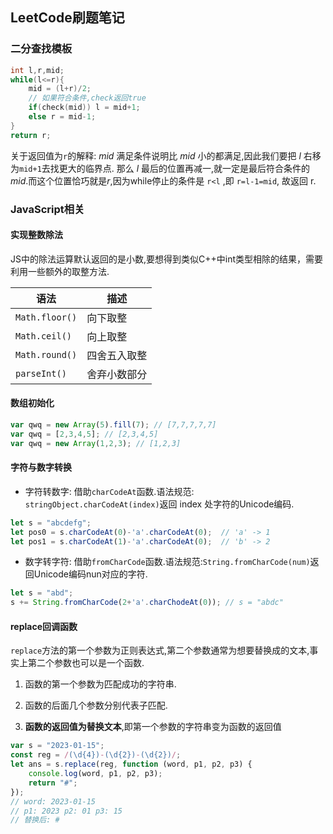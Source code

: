 ## LeetCode刷题笔记

### 二分查找模板

```cpp
int l,r,mid;
while(l<=r){
    mid = (l+r)/2;
    // 如果符合条件,check返回true
    if(check(mid)) l = mid+1;
    else r = mid-1;
}
return r;
```

关于返回值为`r`的解释: $mid$ 满足条件说明比 $mid$ 小的都满足,因此我们要把 $l$ 右移为`mid+1`去找更大的临界点. 那么 $l$ 最后的位置再减一,就一定是最后符合条件的 $mid$.而这个位置恰巧就是$r$,因为while停止的条件是 `r<l` ,即 `r=l-1=mid`, 故返回 r.

### JavaScript相关

#### 实现整数除法

JS中的除法运算默认返回的是小数,要想得到类似C++中int类型相除的结果，需要利用一些额外的取整方法.

| 语法           | 描述         |
| -------------- | ------------ |
| `Math.floor()` | 向下取整     |
| `Math.ceil()`  | 向上取整     |
| `Math.round()` | 四舍五入取整 |
| `parseInt()`   | 舍弃小数部分 |

#### 数组初始化

```js
var qwq = new Array(5).fill(7); // [7,7,7,7,7]
var qwq = [2,3,4,5]; // [2,3,4,5]
var qwq = new Array(1,2,3); // [1,2,3]
```

#### 字符与数字转换

+ 字符转数字: 借助`charCodeAt`函数.语法规范: `stringObject.charCodeAt(index)`返回 index 处字符的Unicode编码.

```js
let s = "abcdefg";
let pos0 = s.charCodeAt(0)-'a'.charCodeAt(0);  // 'a' -> 1
let pos1 = s.charCodeAt(1)-'a'.charCodeAt(0);  // 'b' -> 2
```

+ 数字转字符: 借助`fromCharCode`函数.语法规范:`String.fromCharCode(num)`返回Unicode编码nun对应的字符.

```js
let s = "abd";
s += String.fromCharCode(2+'a'.charChodeAt(0)); // s = "abdc"
```

#### replace回调函数

`replace`方法的第一个参数为正则表达式,第二个参数通常为想要替换成的文本,事实上第二个参数也可以是一个函数.

1. 函数的第一个参数为匹配成功的字符串.

2. 函数的后面几个参数分别代表子匹配.

3. **函数的返回值为替换文本**,即第一个参数的字符串变为函数的返回值

```js
var s = "2023-01-15";
const reg = /(\d{4})-(\d{2})-(\d{2})/;
let ans = s.replace(reg, function (word, p1, p2, p3) {
    console.log(word, p1, p2, p3);
    return "#";
});
// word: 2023-01-15
// p1: 2023 p2: 01 p3: 15
// 替换后: # 
```



